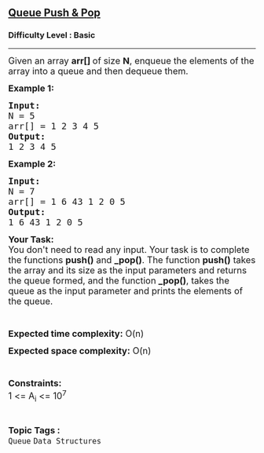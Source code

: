 <h2><a href="https://www.geeksforgeeks.org/problems/queue-designer/1?page=1&difficulty=Basic&status=unsolved&sortBy=accuracy">Queue Push & Pop</a></h2><h3>Difficulty Level : Basic</h3><hr><div class="problems_problem_content__Xm_eO"><div class="problemQuestion">
<p><span style="font-size:18px">Given an array <strong>arr[]&nbsp;</strong>of size <strong>N</strong>,&nbsp;enqueue the elements of the array into a queue and then dequeue them.</span></p>

<p><strong><span style="font-size:18px">Example 1:</span></strong></p>

<pre><span style="font-size:18px"><strong>Input:</strong></span>
<span style="font-size:18px">N = 5 
arr[] = 1 2 3 4 5 </span>
<span style="font-size:18px"><strong>Output:</strong> 
1 2 3 4 5</span></pre>

<p><span style="font-size:18px"><strong>Example 2:</strong></span></p>

<pre><span style="font-size:18px"><strong>Input:</strong>
N = 7
arr[] = 1 6 43 1 2 0 5
<strong>Output:</strong>
1 6 43 1 2 0 5</span></pre>

<p><span style="font-size:18px"><strong>Your Task:</strong><br>
You don't need to read any&nbsp;input. Your task is to complete the functions <strong>push()</strong> and <strong>_pop()</strong>. The function <strong>push()</strong> takes the array and its size as the input parameters and returns the queue formed, and the function <strong>_pop()</strong>, takes the queue as the input parameter&nbsp;and prints the elements of the queue.</span></p>

<p>&nbsp;</p>

<p><span style="font-size:18px"><strong>Expected time complexity:</strong> O(n)</span></p>

<p><span style="font-size:18px"><strong>Expected space complexity:</strong> O(n)</span></p>

<p>&nbsp;</p>

<p><span style="font-size:18px"><strong>Constraints:</strong><br>
1 &lt;= A<sub>i</sub> &lt;= 10<sup>7</sup></span></p>
</div>
</div><br><p><span style=font-size:18px><strong>Topic Tags : </strong><br><code>Queue</code>&nbsp;<code>Data Structures</code>&nbsp;